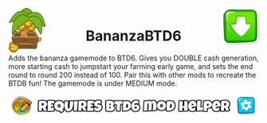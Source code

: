 <a href="https://github.com/MrGoopyDrawers/Bananza-BTD6/releases/download/1.0.1/BananzaBTD6.dll">
    <img align="left" alt="Icon" height="90" src="Icon.png">
    <img align="right" alt="Download" height="75" src="https://raw.githubusercontent.com/gurrenm3/BTD-Mod-Helper/master/BloonsTD6%20Mod%20Helper/Resources/DownloadBtn.png">
</a>

<h1 align="center">BananzaBTD6</h1>

Adds the bananza gamemode to BTD6. Gives you DOUBLE cash generation, more starting cash to jumpstart your farming early game, and sets the end round to round 200 instead of 100. Pair this with other mods to recreate the BTDB fun! The gamemode is under MEDIUM mode.

[![Requires BTD6 Mod Helper](https://raw.githubusercontent.com/gurrenm3/BTD-Mod-Helper/master/banner.png)](https://github.com/gurrenm3/BTD-Mod-Helper#readme)
